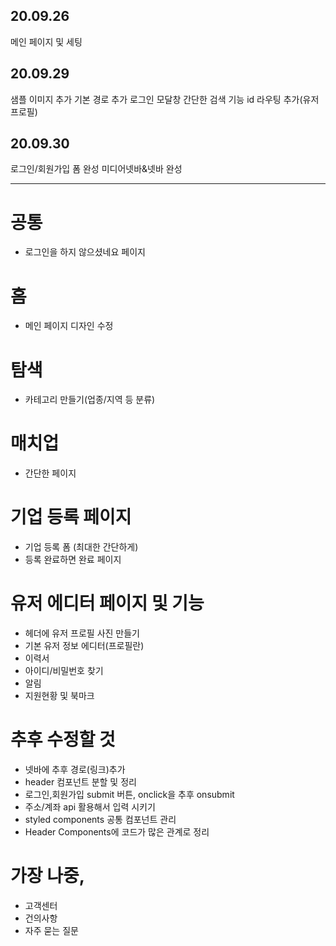 ## 20.09.26

메인 페이지 및 세팅

## 20.09.29

샘플 이미지 추가
기본 경로 추가
로그인 모달창
간단한 검색 기능
id 라우팅 추가(유저 프로필)

## 20.09.30

로그인/회원가입 폼 완성
미디어넷바&넷바 완성

---

# 공통

- 로그인을 하지 않으셨네요 페이지

# 홈

- 메인 페이지 디자인 수정

# 탐색

- 카테고리 만들기(업종/지역 등 분류)

# 매치업

- 간단한 페이지

# 기업 등록 페이지

- 기업 등록 폼 (최대한 간단하게)
- 등록 완료하면 완료 페이지

# 유저 에디터 페이지 및 기능

- 헤더에 유저 프로필 사진 만들기
- 기본 유저 정보 에디터(프로필란)
- 이력서
- 아이디/비밀번호 찾기
- 알림
- 지원현황 및 북마크

# 추후 수정할 것

- 넷바에 추후 경로(링크)추가
- header 컴포넌트 분할 및 정리
- 로그인,회원가입 submit 버튼, onclick을 추후 onsubmit
- 주소/계좌 api 활용해서 입력 시키기
- styled components 공통 컴포넌트 관리
- Header Components에 코드가 많은 관계로 정리

# 가장 나중,

- 고객센터
- 건의사항
- 자주 묻는 질문
